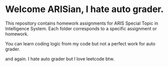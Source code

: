 # Welcome ARISian, I hate auto grader.

This repository contains homework assignments for ARIS Special Topic in Intelligence System. Each folder corresponds to a specific assignment or homework.

You can learn coding logic from my code but not a perfect work for auto grader. 

and again. I hate auto grader but I love leetcode btw. 
